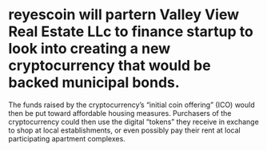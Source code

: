 # reyescoin will partern Valley View Real Estate LLc to finance startup to look into creating a new cryptocurrency that would be backed municipal bonds. 
The funds raised by the cryptocurrency’s “initial coin offering” (ICO) would then be put toward affordable housing measures.
Purchasers of the cryptocurrency could then use the digital “tokens” they receive in exchange to shop at local establishments, 
or even possibly pay their rent at local participating apartment complexes.
